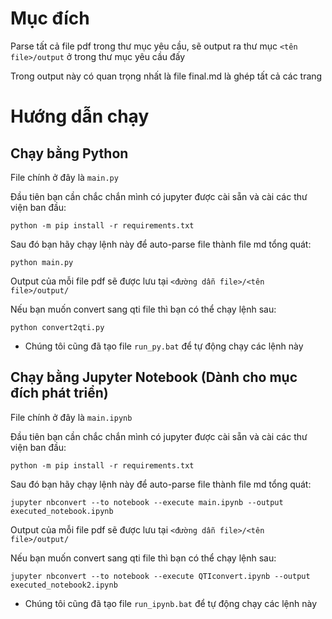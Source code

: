 # Mục đích
Parse tất cả file pdf trong thư mục yêu cầu, sẽ output ra thư mục `<tên file>/output` ở trong thư mục yêu cầu đấy

Trong output này có quan trọng nhất là file final.md là ghép tất cả các trang

# Hướng dẫn chạy

## Chạy bằng Python

File chính ở đây là `main.py`

Đầu tiên bạn cần chắc chắn mình có jupyter được cài sẵn và cài các thư viện ban đầu:
```
python -m pip install -r requirements.txt
```
Sau đó bạn hãy chạy lệnh này để auto-parse file thành file md tổng quát:
```
python main.py
```
Output của mỗi file pdf sẽ được lưu tại `<đường dẫn file>/<tên file>/output/`

Nếu bạn muốn convert sang qti file thì bạn có thể chạy lệnh sau:
```
python convert2qti.py
```
* Chúng tôi cũng đã tạo file `run_py.bat` để tự động chạy các lệnh này

## Chạy bằng Jupyter Notebook (Dành cho mục đích phát triển)

File chính ở đây là `main.ipynb`

Đầu tiên bạn cần chắc chắn mình có jupyter được cài sẵn và cài các thư viện ban đầu:
```
python -m pip install -r requirements.txt
```
Sau đó bạn hãy chạy lệnh này để auto-parse file thành file md tổng quát:
```
jupyter nbconvert --to notebook --execute main.ipynb --output executed_notebook.ipynb
```
Output của mỗi file pdf sẽ được lưu tại `<đường dẫn file>/<tên file>/output/`

Nếu bạn muốn convert sang qti file thì bạn có thể chạy lệnh sau:
```
jupyter nbconvert --to notebook --execute QTIconvert.ipynb --output executed_notebook2.ipynb
```
* Chúng tôi cũng đã tạo file `run_ipynb.bat` để tự động chạy các lệnh này